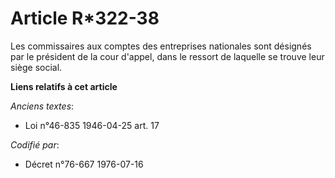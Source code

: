 # Article R*322-38

Les commissaires aux comptes des entreprises nationales sont désignés par le président de la cour d'appel, dans le ressort de
laquelle se trouve leur siège social.

**Liens relatifs à cet article**

_Anciens textes_:

  - Loi n°46-835 1946-04-25 art. 17

_Codifié par_:

  - Décret n°76-667 1976-07-16
